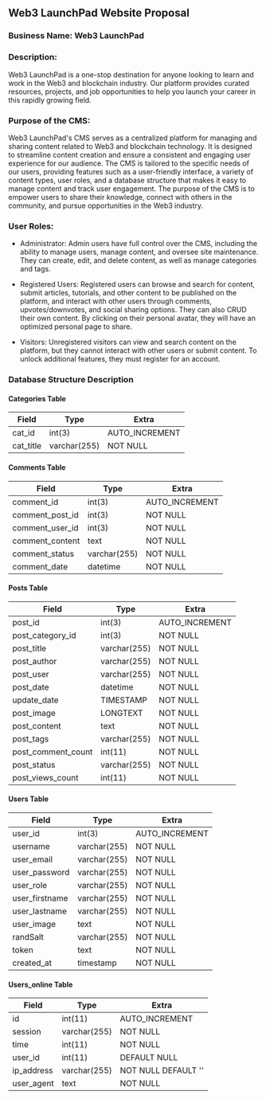 ## Web3 LaunchPad Website Proposal


###  Business Name:  Web3 LaunchPad 

### Description:

Web3 LaunchPad is a one-stop destination for anyone looking to learn and work in the Web3 and blockchain industry. Our platform provides curated resources, projects, and job opportunities to help you launch your career in this rapidly growing field.


### Purpose of the CMS:

Web3 LaunchPad's CMS serves as a centralized platform for managing and sharing content related to Web3 and blockchain technology. It is designed to streamline content creation and ensure a consistent and engaging user experience for our audience. The CMS is tailored to the specific needs of our users, providing features such as a user-friendly interface, a variety of content types, user roles, and a database structure that makes it easy to manage content and track user engagement. The purpose of the CMS is to empower users to share their knowledge, connect with others in the community, and pursue opportunities in the Web3 industry.


### User Roles:

- Administrator: Admin users have full control over the CMS, including the ability to manage users, manage content, and oversee site maintenance. They can create, edit, and delete content, as well as manage categories and tags.

- Registered Users: Registered users can browse and search for content, submit articles, tutorials, and other content to be published on the platform, and interact with other users through comments, upvotes/downvotes, and social sharing options. They can also CRUD their own content. By clicking on their personal avatar, they will have an optimized personal page to share.

- Visitors: Unregistered visitors can view and search content on the platform, but they cannot interact with other users or submit content. To unlock additional features, they must register for an account.



### Database Structure Description


#### Categories Table

| Field       | Type        | Extra          |
|-------------|-------------|----------------|
| cat_id      | int(3)      | AUTO_INCREMENT |
| cat_title   | varchar(255)| NOT NULL       |

#### Comments Table

| Field          | Type        | Extra          |
|----------------|-------------|----------------|
| comment_id     | int(3)      | AUTO_INCREMENT |
| comment_post_id| int(3)      | NOT NULL       |
| comment_user_id| int(3)      | NOT NULL       |
| comment_content| text        | NOT NULL       |
| comment_status | varchar(255)| NOT NULL       |
| comment_date   | datetime    | NOT NULL       |

#### Posts Table

| Field            | Type        | Extra          |
|------------------|-------------|----------------|
| post_id          | int(3)      | AUTO_INCREMENT |
| post_category_id | int(3)      | NOT NULL       |
| post_title       | varchar(255)| NOT NULL       |
| post_author      | varchar(255)| NOT NULL       |
| post_user        | varchar(255)| NOT NULL       |
| post_date        | datetime    | NOT NULL       |
| update_date      | TIMESTAMP   | NOT NULL       |
| post_image       | LONGTEXT    | NOT NULL       |
| post_content     | text        | NOT NULL       |
| post_tags        | varchar(255)| NOT NULL       |
| post_comment_count|int(11)     | NOT NULL       |
| post_status      | varchar(255)| NOT NULL       |
| post_views_count | int(11)     | NOT NULL       |

#### Users Table

| Field          | Type        | Extra          |
|----------------|-------------|----------------|
| user_id        | int(3)      | AUTO_INCREMENT |
| username       | varchar(255)| NOT NULL       |
| user_email     | varchar(255)| NOT NULL       |
| user_password  | varchar(255)| NOT NULL       |
| user_role      | varchar(255)| NOT NULL       |
| user_firstname | varchar(255)| NOT NULL       |
| user_lastname  | varchar(255)| NOT NULL       |
| user_image     | text        | NOT NULL       |
| randSalt       | varchar(255)| NOT NULL       |
| token          | text        | NOT NULL       |
| created_at     | timestamp   | NOT NULL       |

#### Users_online Table

| Field       | Type         | Extra          |
|-------------|--------------|----------------|
| id          | int(11)      | AUTO_INCREMENT |
| session     | varchar(255) | NOT NULL       |
| time        | int(11)      | NOT NULL       |
| user_id     | int(11)      | DEFAULT NULL   |
| ip_address  | varchar(255) | NOT NULL DEFAULT '' |
| user_agent  | text         | NOT NULL       |
